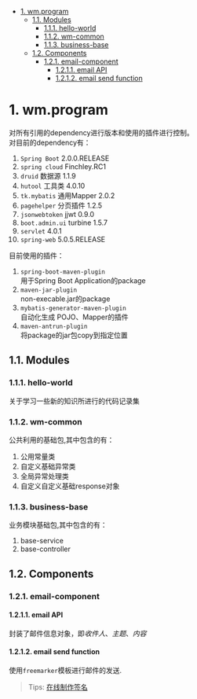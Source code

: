 <!-- TOC -->

- [1. wm.program](#1-wmprogram)
    - [1.1. Modules](#11-modules)
        - [1.1.1. hello-world](#111-hello-world)
        - [1.1.2. wm-common](#112-wm-common)
        - [1.1.3. business-base](#113-business-base)
    - [1.2. Components](#12-components)
        - [1.2.1. email-component](#121-email-component)
            - [1.2.1.1. email API](#1211-email-api)
            - [1.2.1.2. email send function](#1212-email-send-function)

<!-- /TOC -->

# 1. wm.program
对所有引用的dependency进行版本和使用的插件进行控制。<br>
对目前的dependency有：<b1>
1. `Spring Boot` 2.0.0.RELEASE
2. `spring cloud` Finchley.RC1
3. `druid` 数据源 1.1.9
4. `hutool` 工具类 4.0.10
5. `tk.mybatis` 通用Mapper 2.0.2
6. `pagehelper` 分页插件 1.2.5
7. `jsonwebtoken` jjwt 0.9.0
8. `boot.admin.ui` turbine 1.5.7
9. `servlet` 4.0.1
10. `spring-web`  5.0.5.RELEASE

目前使用的插件：<br>
1. `spring-boot-maven-plugin` <br>
    用于Spring Boot Application的package
2. `maven-jar-plugin`<br>
    non-execable.jar的package
3. `mybatis-generator-maven-plugin`<br>
    自动化生成 POJO、Mapper的插件
4. `maven-antrun-plugin`<br>
    将package的jar包copy到指定位置

## 1.1. Modules

### 1.1.1. hello-world
关于学习一些新的知识所进行的代码记录集

### 1.1.2. wm-common

公共利用的基础包,其中包含的有：<b1>
1. 公用常量类
2. 自定义基础异常类
3. 全局异常处理类
4. 自定义自定义基础response对象

### 1.1.3. business-base
业务模块基础包,其中包含的有：<b1>
1. base-service
2. base-controller


## 1.2. Components

### 1.2.1. email-component

#### 1.2.1.1. email API
封装了邮件信息对象，即*收件人*、*主题*、*内容*

#### 1.2.1.2. email send function
使用`freemarker`模板进行邮件的发送.<br>
>Tips: <a href="https://si.gnatu.re/?utm_source=next.36kr.com" target="_blank">在线制作签名</a>


